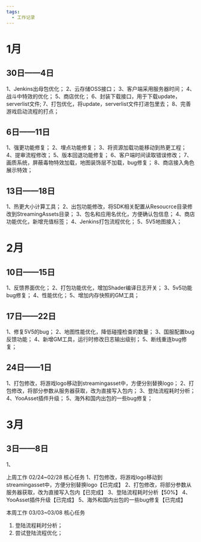```yaml
---
tags:
  - 工作记录
---
```

# 1月
## 30日——4日
1、Jenkins出母包优化；
2、云存储OSS接口；
3、客户端采用服务器时间；
4、战斗中特效的优化；
5、商店优化；
6、封装下载接口，用于下载update，serverlist文件;
7、打包优化，将update，serverlist文件打进包里去；
8、完善游戏启动流程的打点；

## 6日——11日
1、强更功能修复；
2、埋点功能修复；
3、将资源加载功能移动到热更工程；
4、提审流程修改；
5、版本回退功能修复；
6、客户端时间读取错误修改；
7、画质系统，屏蔽毒物特效加载，地图装饰层不加载，bug修复；
8、商店接入角色展示特效；

## 13日——18日
1、热更大小计算工具；
2、出包功能修改，将SDK相关配置从Resoucrce目录修改到StreamingAssets目录；
3、包名和应用名优化，方便确认包信息；
4、商店功能优化，新增充值标签；
4、Jenkins打包流程优化；
5、5V5地图接入；
# 2月
## 10日——15日
1、反馈界面优化；
2、打包功能优化，增加Shader编译日志开关；
3、5v5功能bug修复；
4、性能优化；
5、增加内存快照的GM工具；

## 17日——22日
1、修复5V5的bug；
2、地图性能优化，降低碰撞检查的数量；
3、国服配置bug反馈功能；
4、新增GM工具，运行时修改日志输出级别；
5、断线重连bug修复；

## 24日——1日
1、打包修改，将游戏logo移动到streamingasset中，方便分别替换logo；
2、打包修改，将部分参数从服务器获取，改为直接写入包内；
3、登陆流程耗时分析；
4、YooAsset插件升级；
5、海外和国内出包的一些bug修复；

# 3月
## 3日——8日
1、


上周工作 02/24~02/28
核心任务 
1、打包修改，将游戏logo移动到streamingasset中，方便分别替换logo【已完成】
2、打包修改，将部分参数从服务器获取，改为直接写入包内【已完成】
3、登陆流程耗时分析【50%】
4、YooAsset插件升级【已完成】
5、海外和国内出包的一些bug修复【已完成】


本周工作 03/03~03/08
核心任务
1. 登陆流程耗时分析；
2. 尝试登陆流程优化；